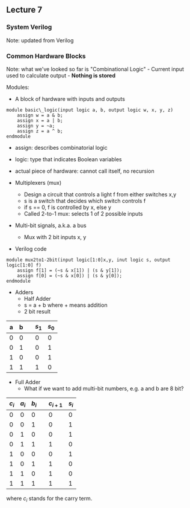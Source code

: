 ## Lecture 7

### System Verilog  
Note: updated from Verilog

### Common Hardware Blocks  

Note: what we've looked so far is "Combinational Logic"
	- Current input used to calculate output
	- **Nothing is stored**

Modules:
- A block of hardware with inputs and outputs  

```
module basic\_logic(input logic a, b, output logic w, x, y, z)  
	assign w = a & b;  
	assign x = a | b;  
	assign y = ~a;  
	assign z = a ^ b;  
endmodule
```

- assign: describes combinatorial logic
- logic: type that indicates Boolean variables
- actual piece of hardware: cannot call itself, no recursion

- Multiplexers (mux)
	- Design a circuit that controls a light f from either switches x,y
	- s is a switch that decides which switch controls f
	- if s == 0, f is controlled by x, else y
	- Called 2-to-1 mux: selects 1 of 2 possible inputs
- Multi-bit signals, a.k.a. a bus
	- Mux with 2 bit inputs x, y
- Verilog code  
```
module mux2to1-2bit(input logic[1:0]x,y, inut logic s, output logic[1:0] f)  
	assign f[1] = (~s & x[1]) | (s & y[1]);  
	assign f[0] = (~s & x[0]) | (s & y[0]);  
endmodule
```
- Adders
	- Half Adder
	- s = a + b where + means addition
	- 2 bit result  

| a | b || $s_1$ | $s_0$ |
| --- | --- | - | --- | --- |
| 0 | 0 || 0 | 0 |
| 0 | 1 || 0 | 1 |
| 1 | 0 || 0 | 1 |
| 1 | 1 || 1 | 0 |

- Full Adder
	- What if we want to add multi-bit numbers, e.g. a and b are 8 bit?

| $c_i$ | $a_i$ | $b_i$ || $c_{i+1}$ | $s_i$ |
| --- | --- | --- | - | --- | --- |
| 0 | 0 | 0 || 0 | 0 |
| 0 | 0 | 1 || 0 | 1 |
| 0 | 1 | 0 || 0 | 1 |
| 0 | 1 | 1 || 1 | 0 |
| 1 | 0 | 0 || 0 | 1 |
| 1 | 0 | 1 || 1 | 0 |
| 1 | 1 | 0 || 1 | 0 |
| 1 | 1 | 1 || 1 | 1 |

where $c_i$ stands for the carry term.
